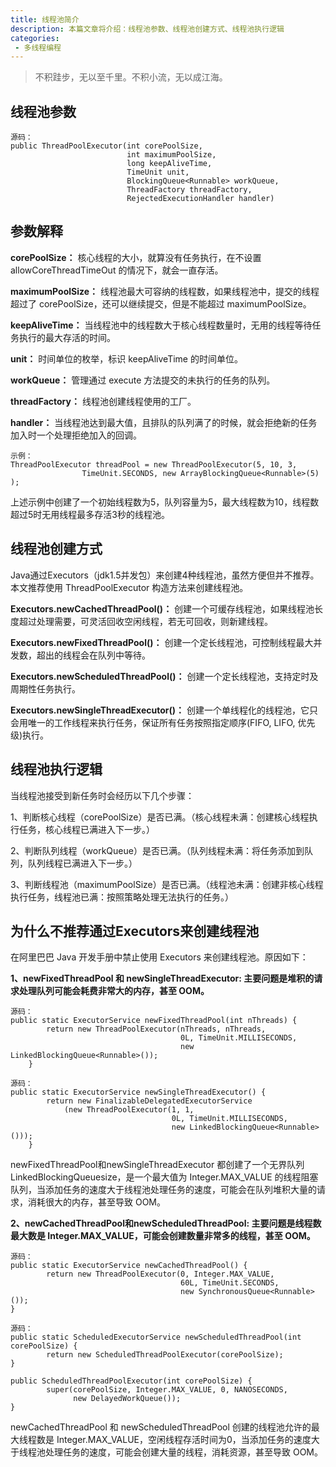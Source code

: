 ```yaml
---
title: 线程池简介
description: 本篇文章将介绍：线程池参数、线程池创建方式、线程池执行逻辑
categories:
 - 多线程编程
---
```


> 不积跬步，无以至千里。不积小流，无以成江海。

## 线程池参数

```
源码：
public ThreadPoolExecutor(int corePoolSize,
                          int maximumPoolSize,
                          long keepAliveTime,
                          TimeUnit unit,
                          BlockingQueue<Runnable> workQueue,
                          ThreadFactory threadFactory,
                          RejectedExecutionHandler handler)
```

## 参数解释

**corePoolSize：** 核心线程的大小，就算没有任务执行，在不设置 allowCoreThreadTimeOut 的情况下，就会一直存活。

**maximumPoolSize：** 线程池最大可容纳的线程数，如果线程池中，提交的线程超过了 corePoolSize，还可以继续提交，但是不能超过 maximumPoolSize。

**keepAliveTime：** 当线程池中的线程数大于核心线程数量时，无用的线程等待任务执行的最大存活的时间。

**unit：**
时间单位的枚举，标识 keepAliveTime 的时间单位。

**workQueue：**
管理通过 execute 方法提交的未执行的任务的队列。

**threadFactory：**
线程池创建线程使用的工厂。

**handler：**
当线程池达到最大值，且排队的队列满了的时候，就会拒绝新的任务加入时一个处理拒绝加入的回调。

```
示例：
ThreadPoolExecutor threadPool = new ThreadPoolExecutor(5, 10, 3,
                TimeUnit.SECONDS, new ArrayBlockingQueue<Runnable>(5)
);
```

上述示例中创建了一个初始线程数为5，队列容量为5，最大线程数为10，线程数超过5时无用线程最多存活3秒的线程池。

## 线程池创建方式

Java通过Executors（jdk1.5并发包）来创建4种线程池，虽然方便但并不推荐。本文推荐使用 ThreadPoolExecutor 构造方法来创建线程池。

**Executors.newCachedThreadPool()：** 创建一个可缓存线程池，如果线程池长度超过处理需要，可灵活回收空闲线程，若无可回收，则新建线程。

**Executors.newFixedThreadPool()：** 创建一个定长线程池，可控制线程最大并发数，超出的线程会在队列中等待。

**Executors.newScheduledThreadPool()：**
创建一个定长线程池，支持定时及周期性任务执行。

**Executors.newSingleThreadExecutor()：**
创建一个单线程化的线程池，它只会用唯一的工作线程来执行任务，保证所有任务按照指定顺序(FIFO, LIFO, 优先级)执行。

## 线程池执行逻辑

当线程池接受到新任务时会经历以下几个步骤：

1、判断核心线程（corePoolSize）是否已满。（核心线程未满：创建核心线程执行任务，核心线程已满进入下一步。）

2、判断队列线程（workQueue）是否已满。（队列线程未满：将任务添加到队列，队列线程已满进入下一步。）

3、判断线程池（maximumPoolSize）是否已满。（线程池未满：创建非核心线程执行任务，线程池已满：按照策略处理无法执行的任务。）

## 为什么不推荐通过Executors来创建线程池

在阿里巴巴 Java 开发手册中禁止使用 Executors 来创建线程池。原因如下：

**1、newFixedThreadPool 和 newSingleThreadExecutor:
主要问题是堆积的请求处理队列可能会耗费非常大的内存，甚至 OOM。**

```
源码：
public static ExecutorService newFixedThreadPool(int nThreads) {
        return new ThreadPoolExecutor(nThreads, nThreads,
                                      0L, TimeUnit.MILLISECONDS,
                                      new LinkedBlockingQueue<Runnable>());
    }
```

```
源码：
public static ExecutorService newSingleThreadExecutor() {
        return new FinalizableDelegatedExecutorService
            (new ThreadPoolExecutor(1, 1,
                                    0L, TimeUnit.MILLISECONDS,
                                    new LinkedBlockingQueue<Runnable>()));
    }
```

newFixedThreadPool和newSingleThreadExecutor 都创建了一个无界队列 LinkedBlockingQueuesize，是一个最大值为 Integer.MAX_VALUE 的线程阻塞队列，当添加任务的速度大于线程池处理任务的速度，可能会在队列堆积大量的请求，消耗很大的内存，甚至导致 OOM。

**2、newCachedThreadPool和newScheduledThreadPool:
主要问题是线程数最大数是 Integer.MAX_VALUE，可能会创建数量非常多的线程，甚至 OOM。**


```
源码：
public static ExecutorService newCachedThreadPool() {
        return new ThreadPoolExecutor(0, Integer.MAX_VALUE,
                                      60L, TimeUnit.SECONDS,
                                      new SynchronousQueue<Runnable>());
}
```

```
源码：
public static ScheduledExecutorService newScheduledThreadPool(int corePoolSize) {
        return new ScheduledThreadPoolExecutor(corePoolSize);
}

public ScheduledThreadPoolExecutor(int corePoolSize) {
        super(corePoolSize, Integer.MAX_VALUE, 0, NANOSECONDS,
              new DelayedWorkQueue());
}
```

newCachedThreadPool 和 newScheduledThreadPool 创建的线程池允许的最大线程数是 Integer.MAX_VALUE，空闲线程存活时间为0，当添加任务的速度大于线程池处理任务的速度，可能会创建大量的线程，消耗资源，甚至导致 OOM。

